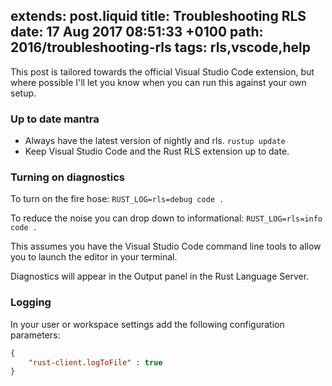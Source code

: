 extends: post.liquid
title: Troubleshooting RLS
date: 17 Aug 2017 08:51:33 +0100
path: 2016/troubleshooting-rls
tags: rls,vscode,help
---

This post is tailored towards the official Visual Studio Code extension, but
where possible I'll let you know when you can run this against your own setup.

### Up to date mantra

- Always have the latest version of nightly and rls. `rustup update`
- Keep Visual Studio Code and the Rust RLS extension up to date.

### Turning on diagnostics

To turn on the fire hose:
`RUST_LOG=rls=debug code .`

To reduce the noise you can drop down to informational:
`RUST_LOG=rls=info code .`

This assumes you have the Visual Studio Code command line tools to allow you to launch the editor in your terminal.

Diagnostics will appear in the Output panel in the Rust Language Server.

### Logging

In your user or workspace settings add the following configuration parameters:

```json
{
    "rust-client.logToFile" : true
}
```
